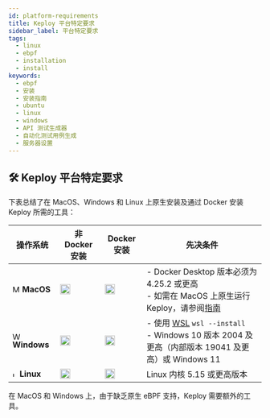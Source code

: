 ```yaml
---
id: platform-requirements
title: Keploy 平台特定要求
sidebar_label: 平台特定要求
tags:
  - linux
  - ebpf
  - installation
  - install
keywords:
  - ebpf
  - 安装
  - 安装指南
  - ubuntu
  - linux
  - windows
  - API 测试生成器
  - 自动化测试用例生成
  - 服务器设置
---
```


## 🛠️ Keploy 平台特定要求

下表总结了在 MacOS、Windows 和 Linux 上原生安装及通过 Docker 安装 Keploy 所需的工具：

| 操作系统                                                                                                                                                                                                                                                                                              | 非 Docker 安装                                                                                                                  | Docker 安装                                                                                                             | 先决条件                                                                                                                                                                            |
| ------------------------------------------------------------------------------------------------------------------------------------------------------------------------------------------------------------------------------------------------------------------------------------------------------------- | ------------------------------------------------------------------------------------------------------------------------------- | ------------------------------------------------------------------------------------------------------------------------------- | ---------------------------------------------------------------------------------------------------------------------------------------------------------------------------------------- |
| <img src="https://www.pngplay.com/wp-content/uploads/3/Apple-Logo-Transparent-Images.png" width="15" height="15" alt="MacOS" /> **MacOS**                                                                                                                                                                     | <img src="https://upload.wikimedia.org/wikipedia/en/b/ba/Red_x.svg" width="20" height="20" alt="不支持" />               | <img src="https://upload.wikimedia.org/wikipedia/commons/e/e5/Green_tick_pointed.svg" width="20" height="20" alt="支持" /> | - Docker Desktop 版本必须为 4.25.2 或更高<br/> - 如需在 MacOS 上原生运行 Keploy，请参阅[指南](/keploy-explained/mac-linux.md)                                           |
| <img src="https://upload.wikimedia.org/wikipedia/commons/5/5f/Windows_logo_-_2012.svg" width="15" height="15" alt="Windows" /> **Windows**                                                                                                                                                                    | <img src="https://upload.wikimedia.org/wikipedia/commons/e/e5/Green_tick_pointed.svg" width="20" height="20" alt="支持" /> | <img src="https://upload.wikimedia.org/wikipedia/commons/e/e5/Green_tick_pointed.svg" width="20" height="20" alt="支持" /> | - 使用 [WSL](https://learn.microsoft.com/en-us/windows/wsl/install#install-wsl-command) `wsl --install` <br/> - Windows 10 版本 2004 及更高（内部版本 19041 及更高）或 Windows 11 |
| <img src="https://th.bing.com/th/id/R.7802b52b7916c00014450891496fe04a?rik=r8GZM4o2Ch1tHQ&riu=http%3a%2f%2f1000logos.net%2fwp-content%2fuploads%2f2017%2f03%2fLINUX-LOGO.png&ehk=5m0lBvAd%2bzhvGg%2fu4i3%2f4EEHhF4N0PuzR%2fBmC1lFzfw%3d&risl=&pid=ImgRaw&r=0" width="10" height="10" alt="Linux" /> **Linux** | <img src="https://upload.wikimedia.org/wikipedia/commons/e/e5/Green_tick_pointed.svg" width="20" height="20" alt="支持" /> | <img src="https://upload.wikimedia.org/wikipedia/commons/e/e5/Green_tick_pointed.svg" width="20" height="20" alt="支持" /> | Linux 内核 5.15 或更高版本                                                                                                                                                              |

在 MacOS 和 Windows 上，由于缺乏原生 eBPF 支持，Keploy 需要额外的工具。